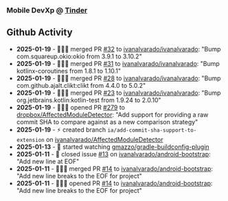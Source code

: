 ### Mobile DevXp @ [Tinder](https://medium.com/tinder)

## Github Activity
- **2025-01-19** - 🧑🏻‍💻 merged PR [#32](https://github.com/ivanalvarado/ivanalvarado/pull/32) to [ivanalvarado/ivanalvarado](https://github.com/ivanalvarado/ivanalvarado): "Bump com.squareup.okio:okio from 3.9.1 to 3.10.2"
- **2025-01-19** - 🧑🏻‍💻 merged PR [#31](https://github.com/ivanalvarado/ivanalvarado/pull/31) to [ivanalvarado/ivanalvarado](https://github.com/ivanalvarado/ivanalvarado): "Bump kotlinx-coroutines from 1.8.1 to 1.10.1"
- **2025-01-19** - 🧑🏻‍💻 merged PR [#28](https://github.com/ivanalvarado/ivanalvarado/pull/28) to [ivanalvarado/ivanalvarado](https://github.com/ivanalvarado/ivanalvarado): "Bump com.github.ajalt.clikt:clikt from 4.4.0 to 5.0.2"
- **2025-01-19** - 🧑🏻‍💻 merged PR [#23](https://github.com/ivanalvarado/ivanalvarado/pull/23) to [ivanalvarado/ivanalvarado](https://github.com/ivanalvarado/ivanalvarado): "Bump org.jetbrains.kotlin:kotlin-test from 1.9.24 to 2.0.10"
- **2025-01-19** - 🧑🏻‍💻 opened PR [#279](https://github.com/dropbox/AffectedModuleDetector/pull/279) to [dropbox/AffectedModuleDetector](https://github.com/dropbox/AffectedModuleDetector): "Add support for providing a raw commit SHA to compare against as a new comparison strategy"
- **2025-01-19** - ⚡️ created branch `ia/add-commit-sha-support-to-extension` on [ivanalvarado/AffectedModuleDetector](https://github.com/ivanalvarado/AffectedModuleDetector)
- **2025-01-13** - 👀 started watching [gmazzo/gradle-buildconfig-plugin](https://github.com/gmazzo/gradle-buildconfig-plugin)
- **2025-01-11** - 📝 closed issue [#13](https://github.com/ivanalvarado/android-bootstrap/issues/13) on [ivanalvarado/android-bootstrap](https://github.com/ivanalvarado/android-bootstrap): "Add new line at EOF"
- **2025-01-11** - 🧑🏻‍💻 merged PR [#14](https://github.com/ivanalvarado/android-bootstrap/pull/14) to [ivanalvarado/android-bootstrap](https://github.com/ivanalvarado/android-bootstrap): "Add new line breaks to the EOF for project"
- **2025-01-11** - 🧑🏻‍💻 opened PR [#14](https://github.com/ivanalvarado/android-bootstrap/pull/14) to [ivanalvarado/android-bootstrap](https://github.com/ivanalvarado/android-bootstrap): "Add new line breaks to the EOF for project"